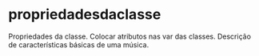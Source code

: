 # propriedadesdaclasse
Propriedades da classe. Colocar atributos nas var das classes. Descrição de características básicas de uma música.
